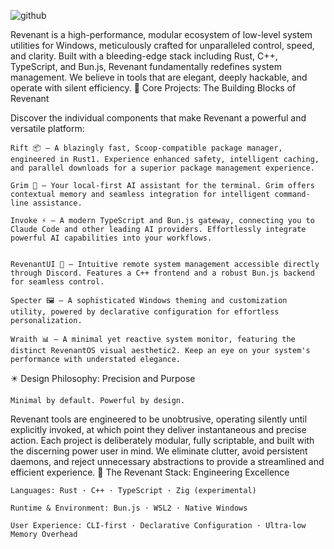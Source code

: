 ![github](https://github.com/user-attachments/assets/d71c14ae-e761-4cdc-9d21-99a707b9ac7e)

Revenant is a high-performance, modular ecosystem of low-level system utilities for Windows, meticulously crafted for unparalleled control, speed, and clarity. Built with a bleeding-edge stack including Rust, C++, TypeScript, and Bun.js, Revenant fundamentally redefines system management. We believe in tools that are elegant, deeply hackable, and operate with silent efficiency.
🧩 Core Projects: The Building Blocks of Revenant

Discover the individual components that make Revenant a powerful and versatile platform:

    Rift 📦 — A blazingly fast, Scoop-compatible package manager, engineered in Rust1. Experience enhanced safety, intelligent caching, and parallel downloads for a superior package management experience.

    Grim 🧠 — Your local-first AI assistant for the terminal. Grim offers contextual memory and seamless integration for intelligent command-line assistance.

    Invoke ⚡ — A modern TypeScript and Bun.js gateway, connecting you to Claude Code and other leading AI providers. Effortlessly integrate powerful AI capabilities into your workflows.


    RevenantUI 🎨 — Intuitive remote system management accessible directly through Discord. Features a C++ frontend and a robust Bun.js backend for seamless control.

    Specter 🖼️ — A sophisticated Windows theming and customization utility, powered by declarative configuration for effortless personalization.

    Wraith 📊 — A minimal yet reactive system monitor, featuring the distinct RevenantOS visual aesthetic2. Keep an eye on your system's performance with understated elegance.

✴️ Design Philosophy: Precision and Purpose

    Minimal by default. Powerful by design.

Revenant tools are engineered to be unobtrusive, operating silently until explicitly invoked, at which point they deliver instantaneous and precise action. Each project is deliberately modular, fully scriptable, and built with the discerning power user in mind. We eliminate clutter, avoid persistent daemons, and reject unnecessary abstractions to provide a streamlined and efficient experience.
📁 The Revenant Stack: Engineering Excellence

    Languages: Rust · C++ · TypeScript · Zig (experimental)

    Runtime & Environment: Bun.js · WSL2 · Native Windows

    User Experience: CLI-first · Declarative Configuration · Ultra-low Memory Overhead

